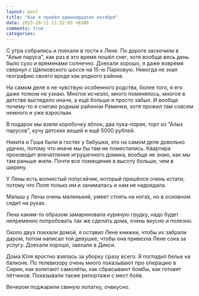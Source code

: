 ```yaml
---
layout: post
title: "Как я провёл одиннадцатое октября"
date: 2015-10-11 11:32:03 +0300
comments: true
categories: 
---
```

С утра собрались и поехали в гости к Лене. По дороге заскочили в "Алые паруса", как раз в это время пошёл снег, хотя вообще весь день было сухо и временами солнечно. Доехали хорошо, я даже вовремя свернул с Щёлковского шоссе на 15-ю Парковую. Никогда не знал географию своего вроде как родного района.

На самом деле я не чувствую особенного родства, более того, я его даже толком не узнаю. Многое исчезло, много поменялось, многое в детстве выглядело иначе, а ещё больше я просто забыл. И вообще почему-то я считаю родным районом Раменки, хотя прожил там совсем немного и уже взрослым.

В подарок мы взяли коробочку яблок, два лука-порея, торт из "Алых парусов", кучу детских вещей и ещё 5000 рублей.

Никита и Гоша были в гостях у бабушки, это на самом деле довольно удачно, потому что иначе мы бы там не поместились. Квартира производит впечатление игрушечного домика, вообще не знаю, как мы там раньше жили. Почти все помещения в высоту больше, чем в ширину.

У Лены есть волнистый попугайчик, который пришёлся очень кстати, потому что Поля только им и занималась и нам не надоедала.

Малыш у Лены очень маленький, умеет стоять на ногах, но в основном сидит на руках.

Лена каким-то образом замариновала куриную грудку, надо будет непременно попробовать так же сделать дома, очень вкусно и полезно.

Около двух поехали домой, я оставил Лене книжки, чтобы их забрали даром, потом написал той девушке, чтобы она привезла Лене сока за услугу. Доехали хорошо, заехали в Дикси.

Дома Юля яростно взялась за уборку сразу всего. Я погладил белье на балконе. По телевизору очень много показывают про операцию в Сирии, как взлетают самолёты, как сбрасывают бомбы, как готовят лётчиков. Показывали также репортажи с мест боёв.

Вечером поджарили свиную лопатку, очвкусно.